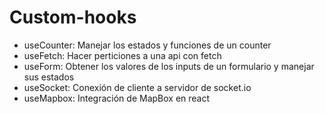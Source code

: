 # Custom-hooks

* useCounter: Manejar los estados y funciones de un counter
* useFetch: Hacer perticiones a una api con fetch
* useForm: Obtener los valores de los inputs de un formulario y manejar sus estados
* useSocket: Conexión de cliente a servidor de socket.io
* useMapbox: Integración de MapBox en react
